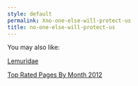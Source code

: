 ```yaml
---
style: default
permalink: Xno-one-else-will-protect-us
title: no-one-else-will-protect-us
---
```

You may also like:

[Lemuridae](http://scp-wiki.net/lemuridae)

[Top Rated Pages By Month 2012](http://scp-wiki.net/top-rated-pages-by-month-2012)
